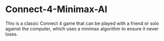 # Connect-4-Minimax-AI

This is a classic Connect 4 game that can be played with a friend or solo against the computer, which uses a minimax algorithm to ensure it never loses.
